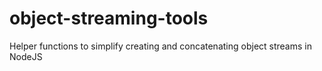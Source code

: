 # object-streaming-tools
Helper functions to simplify creating and concatenating object streams in NodeJS
